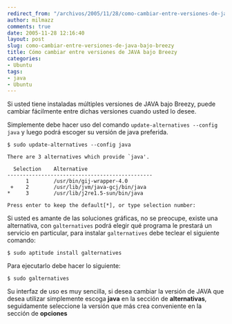 ```yaml
---
redirect_from: "/archivos/2005/11/28/como-cambiar-entre-versiones-de-java-bajo-breezy/"
author: milmazz
comments: true
date: 2005-11-28 12:16:40
layout: post
slug: como-cambiar-entre-versiones-de-java-bajo-breezy
title: Cómo cambiar entre versiones de JAVA bajo Breezy
categories:
- Ubuntu
tags:
- java
- Ubuntu
---
```


Si usted tiene instaladas múltiples versiones de JAVA bajo Breezy, puede cambiar fácilmente entre dichas versiones cuando usted lo desee.

Simplemente debe hacer uso del comando `update-alternatives --config java` y luego podrá escoger su versión de java preferida.

    $ sudo update-alternatives --config java
    
    There are 3 alternatives which provide `java'.
    
      Selection    Alternative
    -----------------------------------------------
          1        /usr/bin/gij-wrapper-4.0
     +    2        /usr/lib/jvm/java-gcj/bin/java
    *     3        /usr/lib/j2re1.5-sun/bin/java
    
    Press enter to keep the default[*], or type selection number:

Si usted es amante de las soluciones gráficas, no se preocupe, existe una alternativa, con `galternatives` podrá elegir qué programa le prestará un servicio en particular, para instalar `galternatives` debe teclear el siguiente comando:
 
    $ sudo aptitude install galternatives

Para ejecutarlo debe hacer lo siguiente:

    $ sudo galternatives

Su interfaz de uso es muy sencilla, si desea cambiar la versión de JAVA que desea utilizar simplemente escoga **java** en la sección de **alternativas**, seguidamente seleccione la versión que más crea conveniente en la sección de **opciones**
